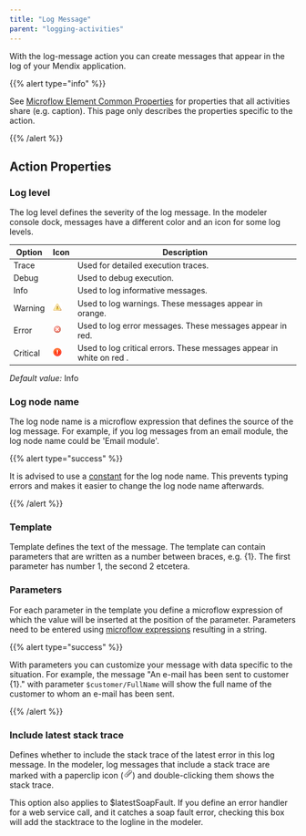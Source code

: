 ```yaml
---
title: "Log Message"
parent: "logging-activities"
---
```



With the log-message action you can create messages that appear in the log of your Mendix application.

{{% alert type="info" %}}

See [Microflow Element Common Properties](microflow-element-common-properties) for properties that all activities share (e.g. caption). This page only describes the properties specific to the action.

{{% /alert %}}

## Action Properties

### Log level

The log level defines the severity of the log message. In the modeler console dock, messages have a different color and an icon for some log levels.

| Option | Icon | Description |
| --- | --- | --- |
| Trace |   | Used for detailed execution traces. |
| Debug |   | Used to debug execution. |
| Info |   | Used to log informative messages. |
| Warning | ![](attachments/819203/917893.png) | Used to log warnings. These messages appear in orange. |
| Error | ![](attachments/819203/917894.png) | Used to log error messages. These messages appear in red. |
| Critical | ![](attachments/819203/917895.png) | Used to log critical errors. These messages appear in  white on red  . |

_Default value:_ Info

### Log node name

The log node name is a microflow expression that defines the source of the log message. For example, if you log messages from an email module, the log node name could be 'Email module'.

{{% alert type="success" %}}

It is advised to use a [constant](constants) for the log node name. This prevents typing errors and makes it easier to change the log node name afterwards.

{{% /alert %}}

### Template

Template defines the text of the message. The template can contain parameters that are written as a number between braces, e.g. {1}. The first parameter has number 1, the second 2 etcetera.

### Parameters

For each parameter in the template you define a microflow expression of which the value will be inserted at the position of the parameter. Parameters need to be entered using [microflow expressions](microflow-expressions) resulting in a string.

{{% alert type="success" %}}

With parameters you can customize your message with data specific to the situation. For example, the message "An e-mail has been sent to customer {1}." with parameter `$customer/FullName` will show the full name of the customer to whom an e-mail has been sent.

{{% /alert %}}

### Include latest stack trace

Defines whether to include the stack trace of the latest error in this log message. In the modeler, log messages that include a stack trace are marked with a paperclip icon (![](attachments/819203/917892.png)) and double-clicking them shows the stack trace.

This option also applies to $latestSoapFault. If you define an error handler for a web service call, and it catches a soap fault error, checking this box will add the stacktrace to the logline in the modeler.
